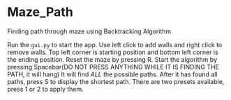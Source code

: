 # Maze_Path
Finding path through maze using Backtracking Algorithm

Run the `gui.py` to start the app.
Use left click to add walls and right click to remove walls.
Top left corner is starting position and bottom left corner is the ending position.
Reset the maze by pressing R.
Start the algorithm by pressing Spacebar(DO NOT PRESS ANYTHING WHILE IT IS FINDING THE PATH, it will hang)
It will find *ALL* the possible paths.
After it has found all paths, press S to display the shortest path.
There are two presets available, press 1 or 2 to apply them.
